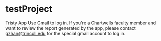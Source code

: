 # testProject

Tristy App
Use Gmail to log in. 
If you're a Chartwells faculty member and want to review the report generated by the app, 
please contact gzhan@trincoll.edu for the special gmail account to log in. 
